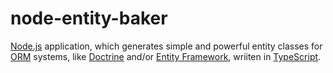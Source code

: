 # node-entity-baker

[Node.js](https://nodejs.org) application, which generates simple and powerful entity classes for [ORM](https://en.wikipedia.org/wiki/Object-relational_mapping) systems, like [Doctrine](http://www.doctrine-project.org) and/or [Entity Framework](https://docs.microsoft.com/en-us/ef/), wriiten in [TypeScript](https://www.typescriptlang.org).
